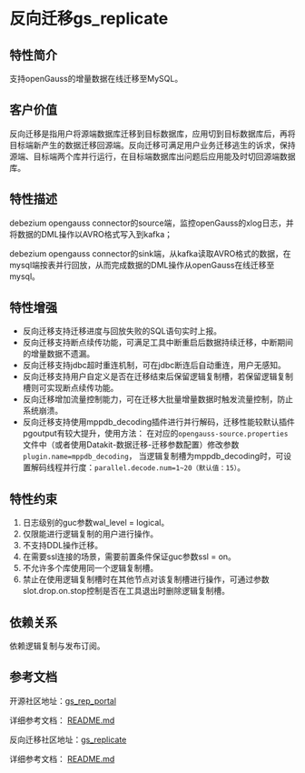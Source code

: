 # 反向迁移gs_replicate

## 特性简介<a name="section740615433477"></a>

支持openGauss的增量数据在线迁移至MySQL。

## 客户价值<a name="section13406743164715"></a>

反向迁移是指用户将源端数据库迁移到目标数据库，应用切到目标数据库后，再将目标端新产生的数据迁移回源端。反向迁移可满足用户业务迁移逃生的诉求，保持源端、目标端两个库并行运行，在目标端数据库出问题后应用能及时切回源端数据库。

## 特性描述<a name="section16406154310471"></a>

debezium opengauss connector的source端，监控openGauss的xlog日志，并将数据的DML操作以AVRO格式写入到kafka；

debezium opengauss connector的sink端，从kafka读取AVRO格式的数据，在mysql端按表并行回放，从而完成数据的DML操作从openGauss在线迁移至mysql。

## 特性增强<a name="section1340684315478"></a>

- 反向迁移支持迁移进度与回放失败的SQL语句实时上报。
- 反向迁移支持断点续传功能，可满足工具中断重启后数据持续迁移，中断期间的增量数据不遗漏。
- 反向迁移支持jdbc超时重连机制，可在jdbc断连后自动重连，用户无感知。
- 反向迁移支持用户自定义是否在迁移结束后保留逻辑复制槽，若保留逻辑复制槽则可实现断点续传功能。
- 反向迁移增加流量控制能力，可在迁移大批量增量数据时触发流量控制，防止系统崩溃。
- 反向迁移支持使用mppdb_decoding插件进行并行解码，迁移性能较默认插件pgoutput有较大提升，使用方法：
  在对应的`opengauss-source.properties`文件中（或者使用Datakit-数据迁移-迁移参数配置）修改参数
  `plugin.name=mppdb_decoding`，
  当逻辑复制槽为mppdb_decoding时，可设置解码线程并行度：`parallel.decode.num=1~20（默认值：15）`。

## 特性约束<a name="section06531946143616"></a>

1.  日志级别的guc参数wal\_level = logical。
2.  仅限能进行逻辑复制的用户进行操作。
3.  不支持DDL操作迁移。
4.  在需要ssl连接的场景，需要前置条件保证guc参数ssl = on。
5.  不允许多个库使用同一个逻辑复制槽。
6.  禁止在使用逻辑复制槽时在其他节点对该复制槽进行操作，可通过参数slot.drop.on.stop控制是否在工具退出时删除逻辑复制槽。

## 依赖关系<a name="section8406643144716"></a>

依赖逻辑复制与发布订阅。

## 参考文档<a name="section57771982"></a>

开源社区地址：[gs_rep_portal](https://gitcode.com/opengauss/openGauss-migration-portal/tree/5.1.0)

详细参考文档： <a href="https://gitcode.com/opengauss/openGauss-migration-portal/blob/5.1.0/README.md ">README.md</a>

反向迁移社区地址：[gs_replicate](https://gitcode.com/opengauss/debezium/tree/5.1.0)

详细参考文档： <a href="https://gitcode.com/opengauss/debezium/blob/5.1.0/README.md ">README.md</a>  